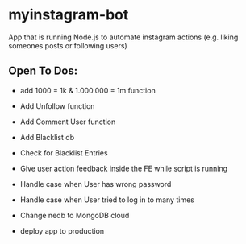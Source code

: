 # myinstagram-bot
App that is running Node.js to automate instagram actions (e.g. liking someones posts or following users)


## Open To Dos:

- add 1000 = 1k  & 1.000.000 = 1m function

- Add Unfollow function 
- Add Comment User function

- Add Blacklist db 
- Check for Blacklist Entries 

- Give user action feedback inside the FE while script is running

- Handle case when User has wrong password 
- Handle case when User tried to log in to many times

- Change nedb to MongoDB cloud 

- deploy app to production 